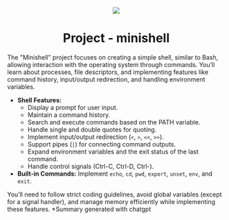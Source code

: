 <p align="center">
  <img src="https://github.com/B18a/42-project-badges/blob/main/badges/minishelle.png">
</p>

<h1 align="center">
  Project - minishell
</h1>

The "Minishell" project focuses on creating a simple shell, similar to Bash, allowing interaction with the operating system through commands. You’ll learn about processes, file descriptors, and implementing features like command history, input/output redirection, and handling environment variables.

- **Shell Features:**
  - Display a prompt for user input.
  - Maintain a command history.
  - Search and execute commands based on the PATH variable.
  - Handle single and double quotes for quoting.
  - Implement input/output redirection (`<`, `>`, `<<`, `>>`).
  - Support pipes (`|`) for connecting command outputs.
  - Expand environment variables and the exit status of the last command.
  - Handle control signals (Ctrl-C, Ctrl-D, Ctrl-\).
- **Built-in Commands:** Implement `echo`, `cd`, `pwd`, `export`, `unset`, `env`, and `exit`.

You’ll need to follow strict coding guidelines, avoid global variables (except for a signal handler), and manage memory efficiently while implementing these features.
*Summary generated with chatgpt
